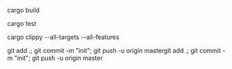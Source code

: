 cargo build

cargo test

cargo clippy --all-targets --all-features

git add .; git commit -m "init"; git push -u origin mastergit add .; git commit -m "init"; git push -u origin master